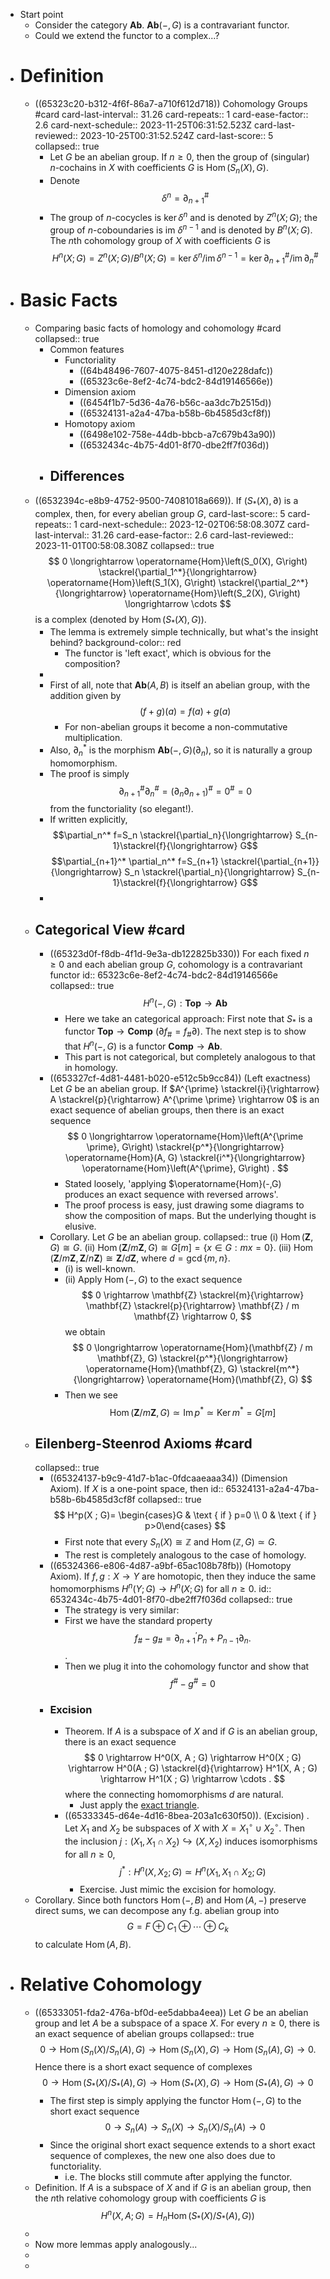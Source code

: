 - Start point
	- Consider the category $\mathbf {Ab}$.
	  $\mathbf{Ab}(-,G)$ is a contravariant functor.
	- Could we extend the functor to a complex...?
- # Definition
	- ((65323c20-b312-4f6f-86a7-a710f612d718)) Cohomology Groups #card
	  card-last-interval:: 31.26
	  card-repeats:: 1
	  card-ease-factor:: 2.6
	  card-next-schedule:: 2023-11-25T06:31:52.523Z
	  card-last-reviewed:: 2023-10-25T00:31:52.524Z
	  card-last-score:: 5
	  collapsed:: true
		- Let $G$ be an abelian group. If $n \geq 0$, then the group of (singular) $n$-cochains in $X$ with coefficients $G$ is $\operatorname{Hom}\left(S_n(X), G\right)$.
		- Denote 
		  $$
		  \delta^n=\partial_{n+1}^{\#}
		  $$
		- The group of $n$-cocycles is $\operatorname{ker} \delta^n$ and is denoted by $Z^n(X ; G)$; the group of $n$-coboundaries is im $\delta^{n-1}$ and is denoted by $B^n(X ; G)$. The $n$th cohomology group of $X$ with coefficients $G$ is
		  $$
		  H^n(X ; G)=Z^n(X ; G) / B^n(X ; G)=\operatorname{ker} \delta^n / \operatorname{im} \delta^{n-1}=\operatorname{ker} \partial_{n+1}^{\#} / \operatorname{im} \partial_n^{\#}
		  $$
- # Basic Facts
	- Comparing basic facts of homology and cohomology #card
	  collapsed:: true
		- Common features
			- Functoriality
				- ((64b48496-7607-4075-8451-d120e228dafc))
				- ((65323c6e-8ef2-4c74-bdc2-84d19146566e))
			- Dimension axiom
				- ((6454f1b7-5d36-4a76-b56c-aa3dc7b2515d))
				- ((65324131-a2a4-47ba-b58b-6b4585d3cf8f))
			- Homotopy axiom
				- ((6498e102-758e-44db-bbcb-a7c679b43a90))
				- ((6532434c-4b75-4d01-8f70-dbe2ff7f036d))
		- Differences
			-
	- ((6532394c-e8b9-4752-9500-74081018a669)). If $\left(S_*(X), \partial\right)$ is a complex, then, for every abelian group $G$,
	  card-last-score:: 5
	  card-repeats:: 1
	  card-next-schedule:: 2023-12-02T06:58:08.307Z
	  card-last-interval:: 31.26
	  card-ease-factor:: 2.6
	  card-last-reviewed:: 2023-11-01T00:58:08.308Z
	  collapsed:: true
	  $$
	  0 \longrightarrow \operatorname{Hom}\left(S_0(X), G\right) \stackrel{\partial_1^*}{\longrightarrow} \operatorname{Hom}\left(S_1(X), G\right) \stackrel{\partial_2^*}{\longrightarrow} \operatorname{Hom}\left(S_2(X), G\right) \longrightarrow \cdots
	  $$
	  is a complex (denoted by $\operatorname{Hom}\left(S_*(X), G\right)$).
		- The lemma is extremely simple technically, but what's the insight behind?
		  background-color:: red
			- The functor is 'left exact', which is obvious for the composition?
		-
		- First of all, note that $\mathbf{Ab}(A,B)$ is itself an abelian group, with the addition given by
		  $$(f+g)(a)=f(a)+g(a)$$
			- For non-abelian groups it become a non-commutative multiplication.
		- Also, $\partial_n^*$ is the morphism $\mathbf{Ab}(-,G)(\partial_n)$, so it is naturally a group homomorphism.
		- The proof is simply
		  $$
		  \partial_{n+1}^{\#} \partial_n^{\#}=\left(\partial_n \partial_{n+1}\right)^{\#}=0^{\#}=0
		  $$
		  from the functoriality (so elegant!).
		- If written explicitly,
		  $$\partial_n^* f=S_n \stackrel{\partial_n}{\longrightarrow} S_{n-1}\stackrel{f}{\longrightarrow} G$$
		  $$\partial_{n+1}^* \partial_n^* f=S_{n+1} \stackrel{\partial_{n+1}}{\longrightarrow} S_n \stackrel{\partial_n}{\longrightarrow} S_{n-1}\stackrel{f}{\longrightarrow} G$$
		-
	- ## Categorical View #card
		- ((65323d0f-f8db-4f1d-9e3a-db122825b330)) For each fixed $n \geq 0$ and each abelian group $G$, cohomology is a contravariant functor
		  id:: 65323c6e-8ef2-4c74-bdc2-84d19146566e
		  collapsed:: true
		  $$
		  H^n(-,G): \mathbf{T o p} \rightarrow \mathbf{A b}
		  $$
			- Here we take an categorical approach:
			  First note that $S_*$ is a functor $\mathbf{Top} \to \mathbf{Comp}$ ($\partial f_\#=f_\# \partial$). The next step is to show that $H^n(-,G)$ is a functor $\mathbf{Comp} \to \mathbf{Ab}$.
			- This part is not categorical, but completely analogous to that in homology.
		- ((653327cf-4d81-4481-b020-e512c5b9cc84)) (Left exactness) Let $G$ be an abelian group. If $A^{\prime} \stackrel{i}{\rightarrow} A \stackrel{p}{\rightarrow} A^{\prime \prime} \rightarrow 0$ is an exact sequence of abelian groups, then there is an exact sequence
		  $$
		  0 \longrightarrow \operatorname{Hom}\left(A^{\prime \prime}, G\right) \stackrel{p^*}{\longrightarrow} \operatorname{Hom}(A, G) \stackrel{i^*}{\longrightarrow} \operatorname{Hom}\left(A^{\prime}, G\right) .
		  $$
			- Stated loosely, 'applying $\operatorname{Hom}(-,G) produces an exact sequence with reversed arrows'.
			- The proof process is easy, just drawing some diagrams to show the composition of maps. But the underlying thought is elusive.
		- Corollary. Let $G$ be an abelian group.
		  collapsed:: true
		  (i) $\operatorname{Hom}(\mathbf{Z}, G) \cong G$.
		  (ii) $\operatorname{Hom}(\mathbf{Z} / m \mathbf{Z}, G) \cong G[m]=\{x \in G: m x=0\}$.
		  (iii) $\operatorname{Hom}(\mathbf{Z} / m \mathbf{Z}, \mathbf{Z} / n \mathbf{Z}) \cong \mathbf{Z} / d \mathbf{Z}$, where $d=\operatorname{gcd}\{m, n\}$.
			- (i) is well-known.
			- (ii) Apply $\operatorname{Hom}(-, G)$ to the exact sequence
			  $$
			  0 \rightarrow \mathbf{Z} \stackrel{m}{\rightarrow} \mathbf{Z} \stackrel{p}{\rightarrow} \mathbf{Z} / m \mathbf{Z} \rightarrow 0,
			  $$
			  we obtain
			  $$
			  0 \longrightarrow \operatorname{Hom}(\mathbf{Z} / m \mathbf{Z}, G) \stackrel{p^*}{\longrightarrow} \operatorname{Hom}(\mathbf{Z}, G) \stackrel{m^*}{\longrightarrow} \operatorname{Hom}(\mathbf{Z}, G)
			  $$
			- Then we see
			  $$\operatorname{Hom}(\mathbf{Z} / m \mathbf{Z}, G) \simeq \operatorname{Im} p^* \simeq \operatorname{Ker} m^* =G[m] $$
	- ## Eilenberg-Steenrod Axioms #card
	  collapsed:: true
		- ((65324137-b9c9-41d7-b1ac-0fdcaaeaaa34)) (Dimension Axiom). If $X$ is a one-point space, then
		  id:: 65324131-a2a4-47ba-b58b-6b4585d3cf8f
		  collapsed:: true
		  $$
		  H^p(X ; G)= \begin{cases}G & \text { if } p=0 \\ 0 & \text { if } p>0\end{cases}
		  $$
			- First note that every $S_n(X) \cong \mathbb{Z}$ and $\operatorname{Hom}(\mathbb Z,G) \simeq G$.
			- The rest is completely analogous to the case of homology.
		- ((65324366-e806-4d87-a9bf-65ac108b78fb)) (Homotopy Axiom). If $f, g: X \rightarrow Y$ are homotopic, then they induce the same homomorphisms $H^n(Y ; G) \rightarrow H^n(X ; G)$ for all $n \geq 0$.
		  id:: 6532434c-4b75-4d01-8f70-dbe2ff7f036d
		  collapsed:: true
			- The strategy is very similar:
			- First we have the standard property
			  $$
			  f_{\#}-g_{\#}=\partial_{n+1}^{\prime} P_n+P_{n-1} \partial_n .
			  $$.
			- Then we plug it into the cohomology functor and show that
			  $$f^\# - g^\#=0$$
		- ### Excision
			- Theorem. If $A$ is a subspace of $X$ and if $G$ is an abelian group, there is an exact sequence
			  $$
			  0 \rightarrow H^0(X, A ; G) \rightarrow H^0(X ; G) \rightarrow H^0(A ; G) \stackrel{d}{\rightarrow} H^1(X, A ; G) \rightarrow H^1(X ; G) \rightarrow \cdots .
			  $$
			  where the connecting homomorphisms $d$ are natural.
				- Just apply the [exact triangle](((64b48492-3720-4903-af07-d9b768a34a2f))).
			- ((65333345-d64e-4d16-8bea-203a1c630f50)). (Excision) . Let $X_1$ and $X_2$ be subspaces of $X$ with $X=X_1^\circ \cup X_2^\circ$. Then the inclusion $j:\left(X_1, X_1 \cap X_2\right) \hookrightarrow\left(X, X_2\right)$ induces isomorphisms for all $n \geq 0$,
			  $$
			  j^*: H^n\left(X, X_2 ; G\right) \simeq H^n\left(X_1, X_1 \cap X_2 ; G\right)
			  $$
				- Exercise. Just mimic the excision for homology.
	- Corollary. Since both functors $\operatorname{Hom}(-, B)$ and $\operatorname{Hom}(A, -)$ preserve direct sums, we can decompose any f.g. abelian group into 
	  $$
	  G=F \oplus C_1 \oplus \cdots \oplus C_k
	  $$
	  to calculate $\operatorname{Hom}(A,B)$.
- # Relative Cohomology
	- ((65333051-fda2-476a-bf0d-ee5dabba4eea)) Let $G$ be an abelian group and let $A$ be a subspace of a space $X$. For every $n \geq 0$, there is an exact sequence of abelian groups
	  collapsed:: true
	  $$
	  0 \rightarrow \operatorname{Hom}\left(S_n(X) / S_n(A), G\right) \rightarrow \operatorname{Hom}\left(S_n(X), G\right) \rightarrow \operatorname{Hom}\left(S_n(A), G\right) \rightarrow 0 .
	  $$
	  Hence there is a short exact sequence of complexes
	  $$
	  0 \rightarrow \operatorname{Hom}\left(S_*(X) / S_*(A), G\right) \rightarrow \operatorname{Hom}\left(S_*(X), G\right) \rightarrow \operatorname{Hom}\left(S_*(A), G\right) \rightarrow 0
	  $$
		- The first step is simply applying the functor $\operatorname{Hom}(-,G)$ to the short exact sequence
		  $$
		  0 \rightarrow S_n(A) \rightarrow S_n(X) \rightarrow S_n(X) / S_n(A) \rightarrow 0
		  $$
		- Since the original short exact sequence extends to a short exact sequence of complexes, the new one also does due to functoriality.
			- i.e. The blocks still commute after applying the functor.
	- Definition. If $A$ is a subspace of $X$ and if $G$ is an abelian group, then the $n$th relative cohomology group with coefficients $G$ is
	  $$
	  \left.H^n(X, A ; G)=H_n \operatorname{Hom}\left(S_*(X) / S_*(A), G\right)\right)
	  $$
	-
	- Now more lemmas apply analogously...
	-
	-